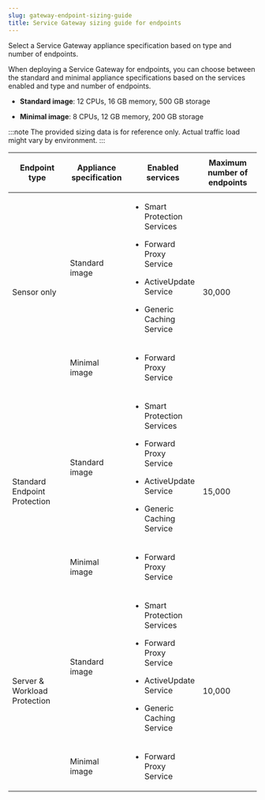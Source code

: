 ```yaml
---
slug: gateway-endpoint-sizing-guide
title: Service Gateway sizing guide for endpoints
---
```


Select a Service Gateway appliance specification based on type and number of endpoints.

When deploying a Service Gateway for endpoints, you can choose between the standard and minimal appliance specifications based on the services enabled and type and number of endpoints.

- **Standard image**: 12 CPUs, 16 GB memory, 500 GB storage

- **Minimal image**: 8 CPUs, 12 GB memory, 200 GB storage

:::note
The provided sizing data is for reference only. Actual traffic load might vary by environment.
:::

<table>
<colgroup>
<col style="width: 25%" />
<col style="width: 25%" />
<col style="width: 25%" />
<col style="width: 25%" />
</colgroup>
<thead>
<tr>
<th>Endpoint type</th>
<th>Appliance specification</th>
<th><p>Enabled services</p></th>
<th>Maximum number of endpoints</th>
</tr>
</thead>
<tbody>
<tr>
<td rowspan="2"><p>Sensor only</p></td>
<td><p>Standard image</p></td>
<td><ul>
<li><p>Smart Protection Services</p></li>
<li><p>Forward Proxy Service</p></li>
<li><p>ActiveUpdate Service</p></li>
<li><p>Generic Caching Service</p></li>
</ul></td>
<td rowspan="2"><p>30,000</p></td>
</tr>
<tr>
<td><p>Minimal image</p></td>
<td><ul>
<li><p>Forward Proxy Service</p></li>
</ul></td>
</tr>
<tr>
<td rowspan="2"><p>Standard Endpoint Protection</p></td>
<td><p>Standard image</p></td>
<td><ul>
<li><p>Smart Protection Services</p></li>
<li><p>Forward Proxy Service</p></li>
<li><p>ActiveUpdate Service</p></li>
<li><p>Generic Caching Service</p></li>
</ul></td>
<td rowspan="2"><p>15,000</p></td>
</tr>
<tr>
<td><p>Minimal image</p></td>
<td><ul>
<li><p>Forward Proxy Service</p></li>
</ul></td>
</tr>
<tr>
<td rowspan="2"><p>Server &amp; Workload Protection</p></td>
<td><p>Standard image</p></td>
<td><ul>
<li><p>Smart Protection Services</p></li>
<li><p>Forward Proxy Service</p></li>
<li><p>ActiveUpdate Service</p></li>
<li><p>Generic Caching Service</p></li>
</ul></td>
<td rowspan="2"><p>10,000</p></td>
</tr>
<tr>
<td><p>Minimal image</p></td>
<td><ul>
<li><p>Forward Proxy Service</p></li>
</ul></td>
</tr>
</tbody>
</table>
